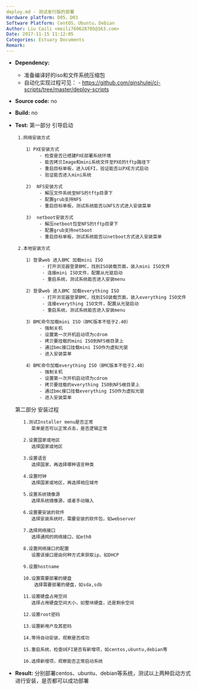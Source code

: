 ```yaml
---
deploy.md - 测试发行版的部署
Hardware platform: D05，D03
Software Platform: CentOS，Ubuntu，Debian
Author: Liu Caili <meili760628705@163.com>  
Date: 2017-11-15 11:12:05  
Categories: Estuary Documents  
Remark:
---
```


- **Dependency:**
    - 准备编译好的iso和文件系统压缩包
    - 自动化实现过程可见：
           - https://github.com/qinshulei/ci-scripts/tree/master/deploy-scripts

- **Source code:**
    no

- **Build:**
    no

- **Test:**
  第一部分  引导启动
       
       1.网络安装方式
          
          1）PXE安装方式
               - 检查是否已搭建PXE部署系统环境
               - 能否拷贝Image和mini系统文件至PXE的tftp路径下
               - 重启目标单板，进入UEFI，验证能否以PXE方式启动
               - 验证能否进入mini系统
               
          2)  NFS安装方式
               - 解压文件系统至NFS的tftp目录下
               - 配置grub支持NFS
               - 重启目标单板，测试系统能否以NFS方式进入安装菜单
       
          3)  netboot安装方式
               - 解压netboot包至NFS的tftp目录下
               - 配置grub支持netboot
               - 重启目标单板，测试系统能否以netboot方式进入安装菜单
        
       2.本地安装方式
          
          1）登录web 进入BMC 加载mini ISO
                - 打开浏览器登录BMC，找到ISO装载页面，装入mini ISO文件
                - 连接mini ISO文件，配置从光驱启动
                - 重启系统，测试系统能否进入安装menu
                
          2）登录web 进入BMC 加载everything ISO
                - 打开浏览器登录BMC，找到ISO装载页面，装入everything ISO文件
                - 连接everything ISO文件，配置从光驱启动
                - 重启系统，测试系统能否进入安装menu
                
          3）BMC命令加载mini ISO（BMC版本不低于2.40）
               - 强制关机
               - 设置第一次开机启动项为cdrom
               - 拷贝要挂载的mini ISO到NFS根目录上
               - 通过bmc接口挂载mini ISO作为虚拟光驱
               - 进入安装菜单
          
          4）BMC命令加载everything ISO（BMC版本不低于2.40）
               - 强制关机
               - 设置第一次开机启动项为cdrom
               - 拷贝要挂载的everything ISO到NFS根目录上
               - 通过bmc接口挂载everything ISO作为虚拟光驱
               - 进入安装菜单     
  
  第二部分  安装过程
         
         1.测试Installer menu是否正常
            菜单是否可以正常点击，是否逻辑正常
            
         2.设置国家或地区
            选择国家或地区
            
         3.设置语言
            选择国家，再选择哪种语言种类
            
         4.设置时钟
            选择国家或地区，再选择相应城市
            
         5.设置系统镜像源
            选择系统镜像源，或者手动输入
            
         6.设置要安装的软件
            选择安装系统时，需要安装的软件包，如webserver
            
         7.选择网络接口
            选择通网的网络接口，如eth0
            
         8.设置网络接口的配置
            设置该接口是由何种方式来获取ip，如DHCP
            
         9.设置hostname
            
         10.设置需要部署的硬盘
             选择需要部署的硬盘，如sda,sdb
            
         11.设置硬盘占用空间
            选择占用硬盘空间大小，如整块硬盘，还是剩余空间
            
         12.设置root密码
             
         13.设置新用户及其密码
         
         14.等待自动安装，观察是否成功
         
         15.重启系统，检查UEFI是否有新增项，如centos,ubuntu,debian等
         
         16.选择新增项，观察能否正常启动系统
  

- **Result:**
        分别部署centos、ubuntu、debian等系统，测试以上两种启动方式进行安装，是否都可以成功部署

